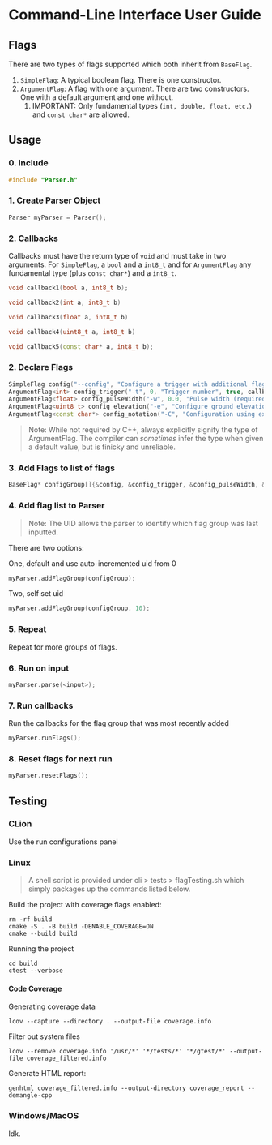 # Command-Line Interface User Guide
## Flags
There are two types of flags supported which both inherit from `BaseFlag`. 
1. `SimpleFlag`: A typical boolean flag. There is one constructor.
2. `ArgumentFlag`: A flag with one argument. There are two constructors. One with a default argument and one without.
   1. IMPORTANT: Only fundamental types (`int, double, float, etc.`) and `const char*` are allowed.

## Usage
### 0. Include 
```c++
#include "Parser.h" 
```

### 1. Create Parser Object
```c++
Parser myParser = Parser();
```

### 2. Callbacks
Callbacks must have the return type of `void` and must take in two 
arguments. For `SimpleFlag`, a `bool` and a `int8_t` and for `ArgumentFlag`
any fundamental type (plus `const char*`) and a `int8_t`.

```c++
void callback1(bool a, int8_t b);

void callback2(int a, int8_t b) 

void callback3(float a, int8_t b) 

void callback4(uint8_t a, int8_t b) 

void callback5(const char* a, int8_t b);
```

### 2. Declare Flags
```c++
SimpleFlag config("--config", "Configure a trigger with additional flags_s", true, callback1);
ArgumentFlag<int> config_trigger("-t", 0, "Trigger number", true, callback2);
ArgumentFlag<float> config_pulseWidth("-w", 0.0, "Pulse width (required for pwm)", false, callback3);
ArgumentFlag<uint8_t> config_elevation("-e", "Configure ground elevation (in meters)", false, callback4);
ArgumentFlag<const char*> config_notation("-C", "Configuration using expression notation", false, callback5);
```

> Note: While not required by C++, always explicitly signify the type of 
> ArgumentFlag. The compiler can *sometimes* infer the type when given
> a default value, but is finicky and unreliable.

### 3. Add Flags to list of flags
```c++
BaseFlag* configGroup[]{&config, &config_trigger, &config_pulseWidth, &config_elevation};
```

### 4. Add flag list to Parser
> Note: The UID allows the parser to identify which flag group was last inputted.

There are two options:

One, default and use auto-incremented uid from 0
```c++
myParser.addFlagGroup(configGroup);
```
Two, self set uid
```c++
myParser.addFlagGroup(configGroup, 10);
```

### 5. Repeat
Repeat for more groups of flags. 

### 6. Run on input
```c++
myParser.parse(<input>);
```

### 7. Run callbacks
Run the callbacks for the flag group that was most recently added
```c++
myParser.runFlags();
```

### 8. Reset flags for next run
```c++
myParser.resetFlags();
```

## Testing
### CLion
Use the run configurations panel
### Linux
> A shell script is provided under cli > tests > flagTesting.sh which simply packages up the commands listed below.

Build the project with coverage flags enabled:
```shell
rm -rf build
cmake -S . -B build -DENABLE_COVERAGE=ON
cmake --build build
```

Running the project
```shell
cd build
ctest --verbose
```
#### Code Coverage
Generating coverage data 
```shell
lcov --capture --directory . --output-file coverage.info
```

Filter out system files
```shell
lcov --remove coverage.info '/usr/*' '*/tests/*' '*/gtest/*' --output-file coverage_filtered.info
```

Generate HTML report:
```shell
genhtml coverage_filtered.info --output-directory coverage_report --demangle-cpp
```
### Windows/MacOS
Idk.